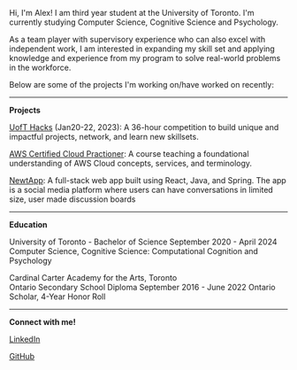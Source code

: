 Hi, I'm Alex! I am third year student at the University of Toronto. I'm currently studying Computer Science, Cognitive Science and Psychology.

As a team player with supervisory experience who can also excel with independent work, I am interested in expanding my skill set and applying knowledge and experience from my program to solve real-world problems in the workforce. 


Below are some of the projects I'm working on/have worked on recently:

___

**Projects**

[UofT Hacks](https://www.uofthacks.com/) (Jan20-22, 2023): A 36-hour competition to build unique and impactful projects, network, and learn new skillsets.

[AWS Certified Cloud Practioner](https://aws.amazon.com/certification/certified-cloud-practitioner/): A course teaching a foundational understanding of AWS Cloud concepts, services, and terminology.

[NewtApp](https://newt.social/): A full-stack web app built using React, Java, and Spring. The app is a social media platform where users can have conversations in limited size, user made discussion boards

---
**Education**

University of Toronto - Bachelor of Science
September 2020 -  April 2024
Computer Science, Cognitive Science: Computational Cognition and Psychology

Cardinal Carter Academy for the Arts, Toronto           	
Ontario Secondary School Diploma
September 2016 - June 2022
Ontario Scholar, 4-Year Honor Roll

___

**Connect with me!**

[LinkedIn](https://www.linkedin.com/in/alex-szokolay/)

[GitHub](https://github.com/alexszokolay)
